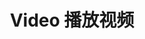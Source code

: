 ---
title: Video 播放视频
exampleUrl: http://pluto.smallpig.cn/iframe.html?id=%E8%A7%86%E5%9B%BE%E7%BB%84%E4%BB%B6-video-%E8%A7%86%E9%A2%91%E7%BB%84%E4%BB%B6--story-1
---